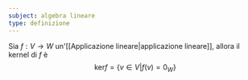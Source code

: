 ```yaml
---
subject: algebra lineare
type: definizione
---
```

Sia $f:V\to W$ un'[[Applicazione lineare|applicazione lineare]], allora il kernel di $f$ è
$$
\text{ker}f=\{v\in V|f(v)=0_W\}
$$